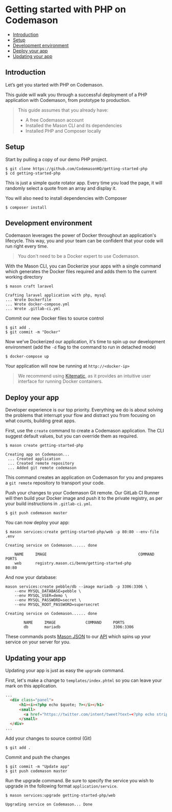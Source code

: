 # Getting started with PHP on Codemason

- [Introduction](#introduction)
- [Setup](#setup)
- [Development environment](#development-environment)
- [Deploy your app](#deploy)
- [Updating your app](#updating-your-app)

<a name="introduction"></a>
## Introduction
Let’s get you started with PHP on Codemason. 

This guide will walk you through a successful deployment of a PHP application with Codemason, from prototype to production.

> This guide assumes that you already have:
> - A free Codemason account 
> - Installed the Mason CLI and its dependencies 
> - Installed PHP and Composer locally 

<a name="setup"></a>
## Setup
Start by pulling a copy of our demo PHP project. 
```
$ git clone https://github.com/CodemasonHQ/getting-started-php
$ cd getting-started-php
```

This is just a simple quote rotator app. Every time you load the page, it will randomly select a quote from an array and display it.

You will also need to install dependencies with Composer
```
$ composer install
```

<a name="development-environment"></a>
## Development environment
Codemason leverages the power of Docker throughout an application's lifecycle. This way, you and your team can be confident that your code will run right every time.

> You don't need to be a Docker expert to use Codemason.

With the Mason CLI, you can Dockerize your apps with a single command which generates the Docker files required and adds them to the current working directory
```
$ mason craft laravel

Crafting laravel application with php, mysql
... Wrote Dockerfile
... Wrote docker-compose.yml
... Wrote .gitlab-ci.yml
```

Commit our new Docker files to source control
```
$ git add .
$ git commit -m "Docker"
```

Now we've Dockerized our application, it's time to spin up our development environment (add the `-d` flag to the command to run in detached mode)
```
$ docker-compose up
```

Your application will now be running at `http://<docker-ip>`

> We recommend using [Kitematic](https://kitematic.com/), as it provides an intuitive user interface for running Docker containers.

<a name="deploy"></a>
## Deploy your app
Developer experience is our top priority. Everything we do is about solving the problems that interrupt your flow and distract you from focusing on what counts, building great apps.

First, use the `create` command to create a Codemason application. The CLI suggest default values, but you can override them as required.
```
$ mason create getting-started-php

Creating app on Codemason...
 ... Created application
 ... Created remote repository
 ... Added git remote codemason
```

This command creates an application on Codemason for you and prepares a `git remote` repository to transport your code.

Push your changes to your Codemason Git remote. Our GitLab CI Runner will then build your Docker image and push it to the private registry, as per your build instructions in `.gitlab-ci.yml`.
```
$ git push codemason master
```

You can now deploy your app:
```
$ mason services:create getting-started-php/web -p 80:80 --env-file .env

Creating service on Codemason...... done

    NAME     IMAGE                                        COMMAND     PORTS
    web      registry.mason.ci/benm/getting-started-php               80:80
```

And now your database:
```
mason services:create pebble/db --image mariadb -p 3306:3306 \
	--env MYSQL_DATABASE=pebble \
	--env MYSQL_USER=demo \
	--env MYSQL_PASSWORD=secret \
	--env MYSQL_ROOT_PASSWORD=supersecret 
	
Creating service on Codemason...... done

	    NAME     IMAGE             COMMAND     PORTS
        db       mariadb                       3306:3306
```

These commands posts [Mason JSON](/docs/{{version}}/mason-json) to our [API](/docs/{{version}}/api) which spins up your service on your server for you.

<a name="updating-your-app"></a>
## Updating your app
Updating your app is just as easy the `upgrade` command.

First, let's make a change to `templates/index.phtml` so you can leave your mark on this application.
```html
...
  <div class="panel">
      <h1><i><?php echo $quote; ?></i></h1>
      <small>
        <a href="https://twitter.com/intent/tweet?text=<?php echo strip_tags($quote); ?> @codemasonhq">Tweet This!</a>
      </small>
  </div>
...
```


Add your changes to source control (Git)
```
$ git add .
```
Commit and push the changes
```
$ git commit -m "Update app"
$ git push codemason master
```

Run the upgrade command. Be sure to specify the service you wish to upgrade in the following format `application/service`.
```
$ mason services:upgrade getting-started-php/web 

Upgrading service on Codemason... Done
```
